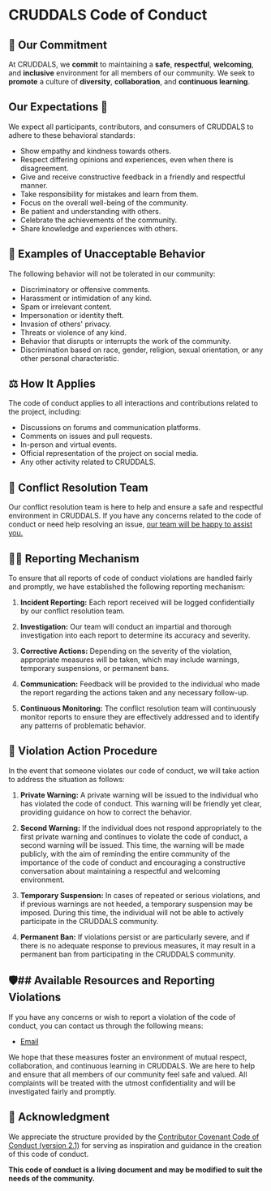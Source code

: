 # CRUDDALS Code of Conduct

## 👥 Our Commitment

At CRUDDALS, we **commit** to maintaining a **safe**, **respectful**, **welcoming**, and **inclusive** environment for all members of our community. We seek to **promote** a culture of **diversity**, **collaboration**, and **continuous learning**.

## Our Expectations 📜

We expect all participants, contributors, and consumers of CRUDDALS to adhere to these behavioral standards:

- Show empathy and kindness towards others.
- Respect differing opinions and experiences, even when there is disagreement.
- Give and receive constructive feedback in a friendly and respectful manner.
- Take responsibility for mistakes and learn from them.
- Focus on the overall well-being of the community.
- Be patient and understanding with others.
- Celebrate the achievements of the community.
- Share knowledge and experiences with others.

## 🚫 Examples of Unacceptable Behavior

The following behavior will not be tolerated in our community:

- Discriminatory or offensive comments.
- Harassment or intimidation of any kind.
- Spam or irrelevant content.
- Impersonation or identity theft.
- Invasion of others' privacy.
- Threats or violence of any kind.
- Behavior that disrupts or interrupts the work of the community.
- Discrimination based on race, gender, religion, sexual orientation, or any other personal characteristic.

## ⚖️ How It Applies

The code of conduct applies to all interactions and contributions related to the project, including:

- Discussions on forums and communication platforms.
- Comments on issues and pull requests.
- In-person and virtual events.
- Official representation of the project on social media.
- Any other activity related to CRUDDALS.

## 🤝 Conflict Resolution Team

Our conflict resolution team is here to help and ensure a safe and respectful environment in CRUDDALS. If you have any concerns related to the code of conduct or need help resolving an issue, [our team will be happy to assist you.](#contact)

## 🕵️‍♂️ Reporting Mechanism

To ensure that all reports of code of conduct violations are handled fairly and promptly, we have established the following reporting mechanism:

1. **Incident Reporting:** Each report received will be logged confidentially by our conflict resolution team.

2. **Investigation:** Our team will conduct an impartial and thorough investigation into each report to determine its accuracy and severity.

3. **Corrective Actions:** Depending on the severity of the violation, appropriate measures will be taken, which may include warnings, temporary suspensions, or permanent bans.

4. **Communication:** Feedback will be provided to the individual who made the report regarding the actions taken and any necessary follow-up.

5. **Continuous Monitoring:** The conflict resolution team will continuously monitor reports to ensure they are effectively addressed and to identify any patterns of problematic behavior.

## 🚨 Violation Action Procedure

In the event that someone violates our code of conduct, we will take action to address the situation as follows:

1. **Private Warning:** A private warning will be issued to the individual who has violated the code of conduct. This warning will be friendly yet clear, providing guidance on how to correct the behavior.

2. **Second Warning:** If the individual does not respond appropriately to the first private warning and continues to violate the code of conduct, a second warning will be issued. This time, the warning will be made publicly, with the aim of reminding the entire community of the importance of the code of conduct and encouraging a constructive conversation about maintaining a respectful and welcoming environment.

3. **Temporary Suspension:** In cases of repeated or serious violations, and if previous warnings are not heeded, a temporary suspension may be imposed. During this time, the individual will not be able to actively participate in the CRUDDALS community.

4. **Permanent Ban:** If violations persist or are particularly severe, and if there is no adequate response to previous measures, it may result in a permanent ban from participating in the CRUDDALS community.


## <a name="contact">🛡️## Available Resources and Reporting Violations </a>

If you have any concerns or wish to report a violation of the code of conduct, you can contact us through the following means:

- [Email](mailto:Juanjcardona13@gmail.com)

We hope that these measures foster an environment of mutual respect, collaboration, and continuous learning in CRUDDALS. We are here to help and ensure that all members of our community feel safe and valued. All complaints will be treated with the utmost confidentiality and will be investigated fairly and promptly.

## 🙏 Acknowledgment

We appreciate the structure provided by the [Contributor Covenant Code of Conduct (version 2.1)](https://www.contributor-covenant.org/version/2/1/code_of_conduct/code_of_conduct.md) for serving as inspiration and guidance in the creation of this code of conduct.

**This code of conduct is a living document and may be modified to suit the needs of the community.**
